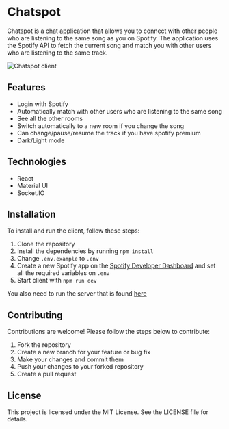 # Chatspot

Chatspot is a chat application that allows you to connect with other people who are listening to the same song as you on Spotify. The application uses the Spotify API to fetch the current song and match you with other users who are listening to the same track.

![Chatspot client](https://raw.githubusercontent.com/NahuelDev/images/main/chatspot.png?token=GHSAT0AAAAAAB7UXLFYVCRPI67B4FRHW4Y4ZBEY4NA)

## Features

- Login with Spotify
- Automatically match with other users who are listening to the same song
- See all the other rooms
- Switch automatically to a new room if you change the song
- Can change/pause/resume the track if you have spotify premium
- Dark/Light mode

## Technologies

- React
- Material UI
- Socket.IO

## Installation

To install and run the client, follow these steps:

1. Clone the repository
2. Install the dependencies by running `npm install`
3. Change `.env.example` to `.env`
3. Create a new Spotify app on the [Spotify Developer Dashboard](https://developer.spotify.com/dashboard/applications) and set all the required variables on `.env`
4. Start client with `npm run dev`

You also need to run the server that is found [here](https://github.com/NahuelDev/chatspot-server)

## Contributing

Contributions are welcome! Please follow the steps below to contribute:

1. Fork the repository
2. Create a new branch for your feature or bug fix
3. Make your changes and commit them
4. Push your changes to your forked repository
5. Create a pull request

## License

This project is licensed under the MIT License. See the LICENSE file for details.
